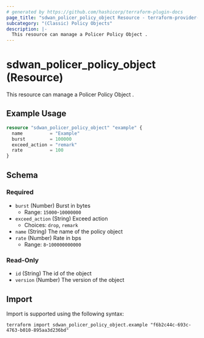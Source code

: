 ```yaml
---
# generated by https://github.com/hashicorp/terraform-plugin-docs
page_title: "sdwan_policer_policy_object Resource - terraform-provider-sdwan"
subcategory: "(Classic) Policy Objects"
description: |-
  This resource can manage a Policer Policy Object .
---
```


# sdwan_policer_policy_object (Resource)

This resource can manage a Policer Policy Object .

## Example Usage

```terraform
resource "sdwan_policer_policy_object" "example" {
  name          = "Example"
  burst         = 100000
  exceed_action = "remark"
  rate          = 100
}
```

<!-- schema generated by tfplugindocs -->
## Schema

### Required

- `burst` (Number) Burst in bytes
  - Range: `15000`-`10000000`
- `exceed_action` (String) Exceed action
  - Choices: `drop`, `remark`
- `name` (String) The name of the policy object
- `rate` (Number) Rate in bps
  - Range: `8`-`100000000000`

### Read-Only

- `id` (String) The id of the object
- `version` (Number) The version of the object

## Import

Import is supported using the following syntax:

```shell
terraform import sdwan_policer_policy_object.example "f6b2c44c-693c-4763-b010-895aa3d236bd"
```
